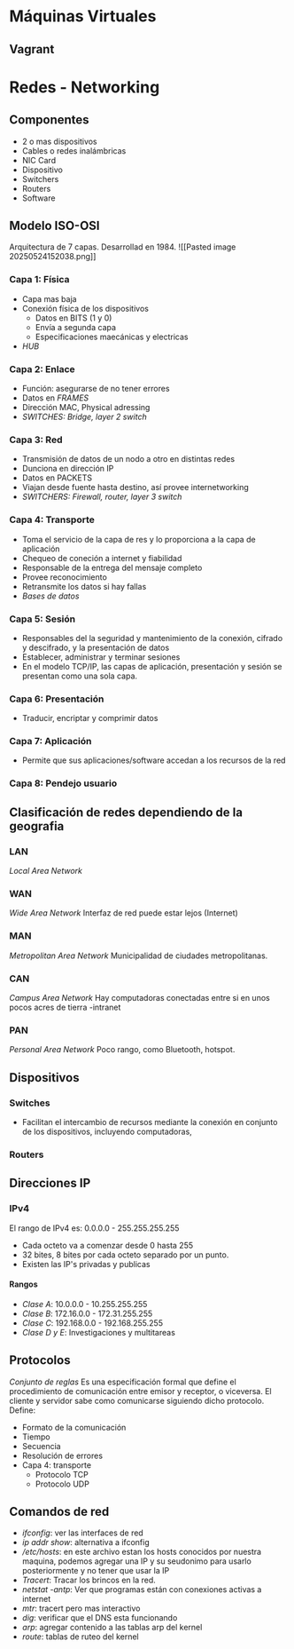 # Máquinas Virtuales
## Vagrant
# Redes - Networking
## Componentes
- 2 o mas dispositivos
- Cables o redes inalámbricas
- NIC Card
- Dispositivo
- Switchers
- Routers
- Software
## Modelo ISO-OSI
Arquitectura de 7 capas. Desarrollad en 1984.
![[Pasted image 20250524152038.png]]
### Capa 1: Física
- Capa mas baja
- Conexión física de los dispositivos
	- Datos en BITS (1 y 0)
	- Envía a segunda capa
	- Especificaciones maecánicas y electricas
- *HUB*
### Capa 2: Enlace
- Función: asegurarse de no tener errores
- Datos en *FRAMES*
- Dirección MAC, Physical adressing
- *SWITCHES: Bridge, layer 2 switch*
### Capa 3: Red
- Transmisión de datos de un nodo a otro en distintas redes
- Dunciona en dirección IP
- Datos en PACKETS
- Viajan desde fuente hasta destino, así provee internetworking
- *SWITCHERS: Firewall, router, layer 3 switch*
### Capa 4: Transporte
- Toma el servicio de la capa de res y lo proporciona a la capa de aplicación
- Chequeo de coneción a internet y fiabilidad
- Responsable de la entrega del mensaje completo
- Provee reconocimiento
- Retransmite los datos si hay fallas
- *Bases de datos*
### Capa 5: Sesión
- Responsables del la seguridad y mantenimiento de la conexión, cifrado y descifrado, y la presentación de datos
- Establecer, administrar y terminar sesiones
- En el modelo TCP/IP, las capas de aplicación, presentación y sesión se presentan como una sola capa.
### Capa 6: Presentación
- Traducir, encriptar y comprimir datos
### Capa 7: Aplicación
- Permite que sus aplicaciones/software accedan a los recursos de la red
### Capa 8: Pendejo usuario

## Clasificación de redes dependiendo de la geografia
### LAN
*Local Area Network*
### WAN
*Wide Area Network*
Interfaz de red puede estar lejos (Internet)
### MAN
*Metropolitan Area Network*
Municipalidad de ciudades metropolitanas.
### CAN
*Campus Area Network*
Hay computadoras conectadas entre si en unos pocos acres de tierra -intranet
### PAN
*Personal Area Network*
Poco rango, como Bluetooth, hotspot.
## Dispositivos
### Switches
- Facilitan el intercambio de recursos mediante la conexión en conjunto de los dispositivos, incluyendo computadoras,
### Routers

## Direcciones IP
### IPv4
El rango de IPv4 es:
0.0.0.0 - 255.255.255.255
- Cada octeto va a comenzar desde 0 hasta 255
- 32 bites, 8 bites por cada octeto separado por un punto.
- Existen las IP's privadas y publicas
#### Rangos
- *Clase A*: 10.0.0.0 - 10.255.255.255
- *Clase B*: 172.16.0.0 - 172.31.255.255
- *Clase C*: 192.168.0.0 - 192.168.255.255
- *Clase D y E*: Investigaciones y multitareas
## Protocolos
*Conjunto de reglas*
Es una especificación formal que define el procedimiento de comunicación entre emisor y receptor, o viceversa. El cliente y servidor sabe como comunicarse siguiendo dicho protocolo.
Define:
- Formato de la comunicación
- Tiempo
- Secuencia
- Resolución de errores
- Capa 4: transporte
	- Protocolo TCP
	- Protocolo UDP
## Comandos de red
- *ifconfig*: ver las interfaces de red
- *ip addr show*: alternativa a ifconfig
- */etc/hosts*: en este archivo estan los hosts conocidos por nuestra maquina, podemos agregar una IP y su seudonimo para usarlo posteriormente y no tener que usar la IP
- *Tracert*: Tracar los brincos en la red.
- *netstat -antp*: Ver que programas están con conexiones activas a internet
- *mtr*: tracert pero mas interactivo
- *dig*: verificar que el DNS esta funcionando
- *arp*: agregar contenido a las tablas arp del kernel
- *route*: tablas de ruteo del kernel